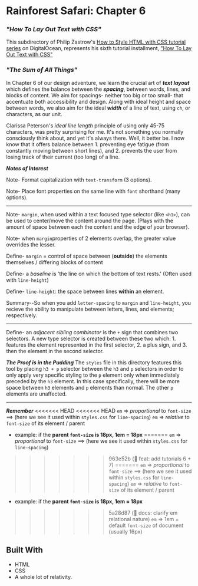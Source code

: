 
# __Rainforest Safari: Chapter 6__

### _"How To Lay Out Text with CSS"_

This subdirectory of Philip Zastrow's [How to Style HTML with CSS tutorial series](https://www.digitalocean.com/community/tutorial_series/how-to-style-html-with-css) on DigitalOcean, represents his sixth tutorial installment, ["How To Lay Out Text with CSS"](https://www.digitalocean.com/community/tutorials/how-to-lay-out-text-with-css)

### _"The Sum of All Things"_

In Chapter 6 of our design adventure, we learn the crucial art of _**text layout**_ which defines the balance between the _**spacing**_, between words, lines, and blocks of content. We aim for spacings- neither too big or too small- that accentuate both accessibility and design. Along with ideal height and space between words, we also aim for the ideal _**width**_ of a line of text, using `ch`, or characters, as our unit.

Clarissa Peterson's _ideal line length_ principle of using only 45-75 characters, was pretty surprising for me. It's not something you normally consciously think about, and yet it's always there. Well, it better be. I now know that it offers balance between 1. preventing eye fatigue (from constantly moving between short lines), and 2. prevents the user from losing track of their current (too long) of a line.


_**Notes of Interest**_

Note- Format capitalization with `text-transform` (3 options).

Note- Place font properties on the same line with `font` shorthand (many options).

--------------------

Note- `margin`, when used within a text focused type selector (like `<h1>`), can be used to center/move the content around the page. (Plays with the amount of space between each the content and the edge of your browser).

Note- when `margin`properties of 2 elements overlap, the greater value overrides the lesser.

Define- `margin` = control of space between (**outside**) the elements themselves / differing blocks of content

Define- a _baseline_ is 'the line on which the bottom of text rests.'
(Often used with `line-height`)

Define- `line-height`: the space between lines **within** an element.

Summary--So when you add `letter-spacing` to `margin` and `line-height`, you recieve the ability to manipulate between letters, lines, and elements; respectively.

--------------------

Define- an _adjacent sibling combinator_ is the `+` sign that combines two selectors. 
A new type selector is created between these two which: 1. features the element represented in the first selector, 2. a plus sign, and 3. then the element in the second selector. 

_**The Proof is in the Pudding**_
The `styles` file in this directory features this tool by placing  `h3 + p` selector between the `h3` and `p` selectors in order to only apply very specific styling to the `p` element only when immediately preceded by the `h3` element. 
In this case specifically, there will be more space between `h3` elements and `p` elements than normal. The other `p` elements are unaffected.

--------------------


_**Remember**_
<<<<<<< HEAD
<<<<<<< HEAD
`em` => _proportional_ to `font-size` ==> (here we see it used within `styles.css` for `line-spacing`)
`em` => _relative_ to `font-size` of its element / parent
* example: if the **parent `font-size` is 18px, 1em = 18px**
=======
`em` => _proportional_ to `font-size` ==> (here we see it used within `styles.css` for `line-spacing`) 
>>>>>>> 963e52b (🎨 feat: add tutorials 6 + 7)
=======
`em` => _proportional_ to `font-size` ==> (here we see it used within `styles.css` for `line-spacing`)
`em` => _relative_ to `font-size` of its element / parent
* example: if the **parent `font-size` is 18px, 1em = 18px**
>>>>>>> 5a28d87 (📝 docs: clarify em relational nature)
`em` => 1em = default `font-size` of document (usually 16px)

 ## Built With

- HTML
- CSS
- A whole lot of relativity.


